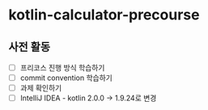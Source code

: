 # kotlin-calculator-precourse

## 사전 활동
- [ ] 프리코스 진행 방식 학습하기
- [ ] commit convention 학습하기
- [ ] 과제 확인하기
- [ ] IntelliJ IDEA - kotlin 2.0.0 -> 1.9.24로 변경